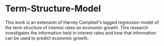 # Term-Structure-Model
This work is an extension of Harvey Campbell's lagged regression model of the term structure of interest rates on economic growth.  This research investigates the information held in interest rates and how that information can be used to predict economic growth.  
